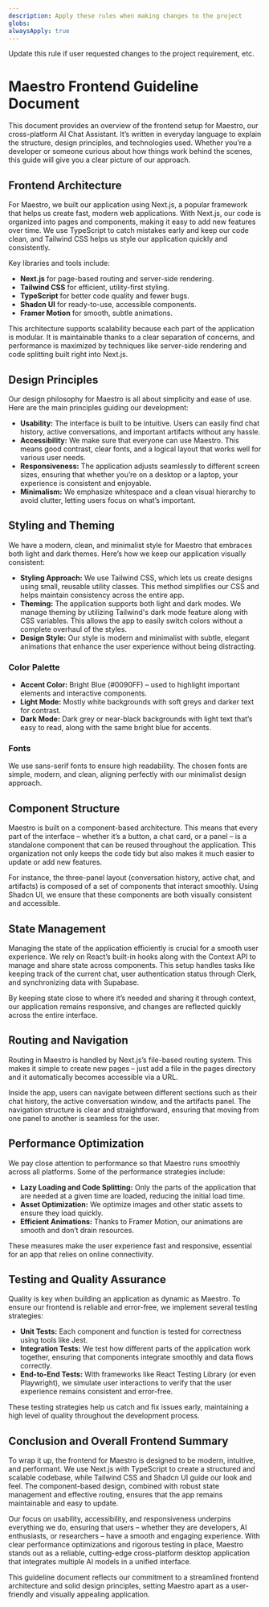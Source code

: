 ```yaml
---
description: Apply these rules when making changes to the project
globs:
alwaysApply: true
---
```


Update this rule if user requested changes to the project requirement, etc.
# Maestro Frontend Guideline Document

This document provides an overview of the frontend setup for Maestro, our cross-platform AI Chat Assistant. It’s written in everyday language to explain the structure, design principles, and technologies used. Whether you’re a developer or someone curious about how things work behind the scenes, this guide will give you a clear picture of our approach.

## Frontend Architecture

For Maestro, we built our application using Next.js, a popular framework that helps us create fast, modern web applications. With Next.js, our code is organized into pages and components, making it easy to add new features over time. We use TypeScript to catch mistakes early and keep our code clean, and Tailwind CSS helps us style our application quickly and consistently.

Key libraries and tools include:

*   **Next.js** for page-based routing and server-side rendering.
*   **Tailwind CSS** for efficient, utility-first styling.
*   **TypeScript** for better code quality and fewer bugs.
*   **Shadcn UI** for ready-to-use, accessible components.
*   **Framer Motion** for smooth, subtle animations.

This architecture supports scalability because each part of the application is modular. It is maintainable thanks to a clear separation of concerns, and performance is maximized by techniques like server-side rendering and code splitting built right into Next.js.

## Design Principles

Our design philosophy for Maestro is all about simplicity and ease of use. Here are the main principles guiding our development:

*   **Usability:** The interface is built to be intuitive. Users can easily find chat history, active conversations, and important artifacts without any hassle.
*   **Accessibility:** We make sure that everyone can use Maestro. This means good contrast, clear fonts, and a logical layout that works well for various user needs.
*   **Responsiveness:** The application adjusts seamlessly to different screen sizes, ensuring that whether you’re on a desktop or a laptop, your experience is consistent and enjoyable.
*   **Minimalism:** We emphasize whitespace and a clean visual hierarchy to avoid clutter, letting users focus on what’s important.

## Styling and Theming

We have a modern, clean, and minimalist style for Maestro that embraces both light and dark themes. Here’s how we keep our application visually consistent:

*   **Styling Approach:** We use Tailwind CSS, which lets us create designs using small, reusable utility classes. This method simplifies our CSS and helps maintain consistency across the entire app.
*   **Theming:** The application supports both light and dark modes. We manage theming by utilizing Tailwind's dark mode feature along with CSS variables. This allows the app to easily switch colors without a complete overhaul of the styles.
*   **Design Style:** Our style is modern and minimalist with subtle, elegant animations that enhance the user experience without being distracting.

### Color Palette

*   **Accent Color:** Bright Blue (#0090FF) – used to highlight important elements and interactive components.
*   **Light Mode:** Mostly white backgrounds with soft greys and darker text for contrast.
*   **Dark Mode:** Dark grey or near-black backgrounds with light text that’s easy to read, along with the same bright blue for accents.

### Fonts

We use sans-serif fonts to ensure high readability. The chosen fonts are simple, modern, and clean, aligning perfectly with our minimalist design approach.

## Component Structure

Maestro is built on a component-based architecture. This means that every part of the interface – whether it’s a button, a chat card, or a panel – is a standalone component that can be reused throughout the application. This organization not only keeps the code tidy but also makes it much easier to update or add new features.

For instance, the three-panel layout (conversation history, active chat, and artifacts) is composed of a set of components that interact smoothly. Using Shadcn UI, we ensure that these components are both visually consistent and accessible.

## State Management

Managing the state of the application efficiently is crucial for a smooth user experience. We rely on React’s built-in hooks along with the Context API to manage and share state across components. This setup handles tasks like keeping track of the current chat, user authentication status through Clerk, and synchronizing data with Supabase.

By keeping state close to where it’s needed and sharing it through context, our application remains responsive, and changes are reflected quickly across the entire interface.

## Routing and Navigation

Routing in Maestro is handled by Next.js’s file-based routing system. This makes it simple to create new pages – just add a file in the pages directory and it automatically becomes accessible via a URL.

Inside the app, users can navigate between different sections such as their chat history, the active conversation window, and the artifacts panel. The navigation structure is clear and straightforward, ensuring that moving from one panel to another is seamless for the user.

## Performance Optimization

We pay close attention to performance so that Maestro runs smoothly across all platforms. Some of the performance strategies include:

*   **Lazy Loading and Code Splitting:** Only the parts of the application that are needed at a given time are loaded, reducing the initial load time.
*   **Asset Optimization:** We optimize images and other static assets to ensure they load quickly.
*   **Efficient Animations:** Thanks to Framer Motion, our animations are smooth and don’t drain resources.

These measures make the user experience fast and responsive, essential for an app that relies on online connectivity.

## Testing and Quality Assurance

Quality is key when building an application as dynamic as Maestro. To ensure our frontend is reliable and error-free, we implement several testing strategies:

*   **Unit Tests:** Each component and function is tested for correctness using tools like Jest.
*   **Integration Tests:** We test how different parts of the application work together, ensuring that components integrate smoothly and data flows correctly.
*   **End-to-End Tests:** With frameworks like React Testing Library (or even Playwright), we simulate user interactions to verify that the user experience remains consistent and error-free.

These testing strategies help us catch and fix issues early, maintaining a high level of quality throughout the development process.

## Conclusion and Overall Frontend Summary

To wrap it up, the frontend for Maestro is designed to be modern, intuitive, and performant. We use Next.js with TypeScript to create a structured and scalable codebase, while Tailwind CSS and Shadcn UI guide our look and feel. The component-based design, combined with robust state management and effective routing, ensures that the app remains maintainable and easy to update.

Our focus on usability, accessibility, and responsiveness underpins everything we do, ensuring that users – whether they are developers, AI enthusiasts, or researchers – have a smooth and engaging experience. With clear performance optimizations and rigorous testing in place, Maestro stands out as a reliable, cutting-edge cross-platform desktop application that integrates multiple AI models in a unified interface.

This guideline document reflects our commitment to a streamlined frontend architecture and solid design principles, setting Maestro apart as a user-friendly and visually appealing application.
